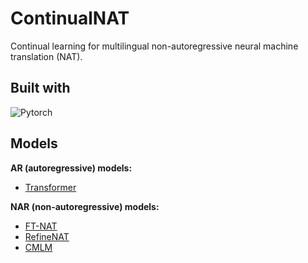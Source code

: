 # ContinualNAT
Continual learning for multilingual non-autoregressive neural machine translation (NAT).

## Built with
![Pytorch](https://img.shields.io/badge/PyTorch-EE4C2C?style=for-the-badge&logo=pytorch&logoColor=white)

## Models
**AR (autoregressive) models:**
- [Transformer](https://arxiv.org/abs/1706.03762)

**NAR (non-autoregressive) models:**
- [FT-NAT](https://arxiv.org/abs/1711.02281)
- [RefineNAT](https://arxiv.org/abs/1802.06901)
- [CMLM](https://arxiv.org/abs/1904.09324)
